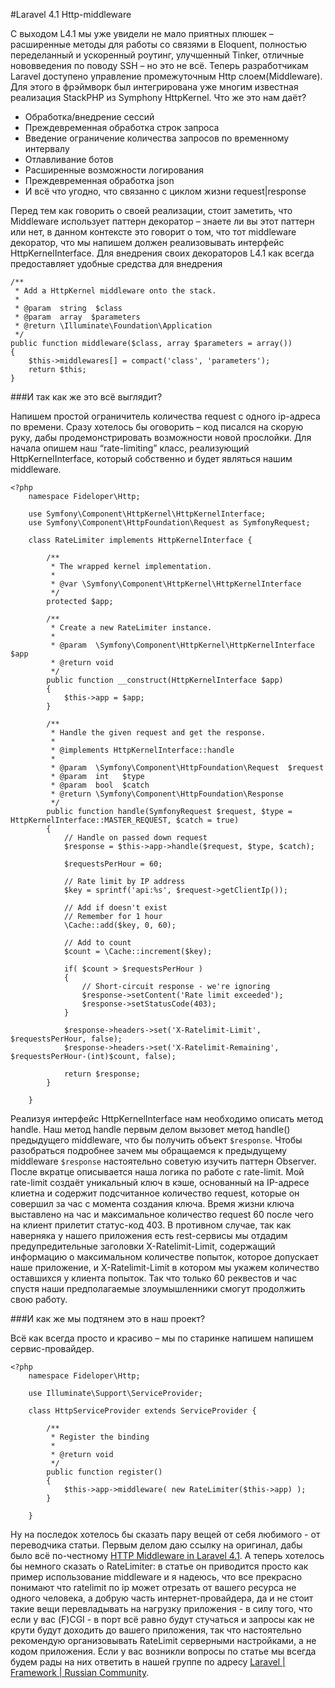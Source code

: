 #Laravel 4.1 Http-middleware

С выходом L4.1 мы уже увидели не мало приятных плюшек – расширенные методы для работы со связями в Eloquent, полностью переделанный и ускоренный роутинг, улучшенный Tinker, отличные нововведения по поводу SSH – но это не всё. Теперь разработчикам Laravel доступено управление промежуточным Http слоем(Middleware). Для этого в фрэймворк был интегрирована уже многим известная реализация StackPHP из Symphony HttpKernel. Что же это нам даёт?

<ul>
    <li>Обработка/внедрение сессий</li>
    <li>Преждевременная обработка строк запроса</li>
    <li>Введение ограничение количества запросов по временному интервалу</li>
    <li>Отлавливание ботов</li>
    <li>Расширенные возможности логирования</li>
    <li>Преждевременная обработка json</li>
    <li>И всё что угодно, что связанно с циклом жизни request|response</li>
</ul>    

Перед тем как говорить о своей реализации, стоит заметить, что Middleware использует паттерн декоратор – знаете ли вы этот паттерн или нет, в данном контексте это говорит о том, что тот middleware декоратор, что мы напишем должен реализовывать интерфейс HttpKernelInterface. Для внедрения своих декораторов L4.1 как всегда предоставляет удобные средства для внедрения

    /**
     * Add a HttpKernel middleware onto the stack.
     *
     * @param  string  $class
     * @param  array  $parameters
     * @return \Illuminate\Foundation\Application
     */
    public function middleware($class, array $parameters = array())
    {
        $this->middlewares[] = compact('class', 'parameters');
        return $this;
    }

###И так как же это всё выглядит?

Напишем простой ограничитель количества request с одного ip-адреса по времени. Сразу хотелось бы оговорить – код писался на скорую руку, дабы продемонстрировать возможности новой прослойки.
Для начала опишем наш “rate-limiting” класс, реализующий HttpKernelInterface, который собственно и будет являться нашим middleware.

    <?php 
        namespace Fideloper\Http;
        
        use Symfony\Component\HttpKernel\HttpKernelInterface;
        use Symfony\Component\HttpFoundation\Request as SymfonyRequest;
        
        class RateLimiter implements HttpKernelInterface {
        
            /**
             * The wrapped kernel implementation.
             *
             * @var \Symfony\Component\HttpKernel\HttpKernelInterface
             */
            protected $app;
        
            /**
             * Create a new RateLimiter instance.
             *
             * @param  \Symfony\Component\HttpKernel\HttpKernelInterface  $app
             * @return void
             */
            public function __construct(HttpKernelInterface $app)
            {
                $this->app = $app;
            }
        
            /**
             * Handle the given request and get the response.
             *
             * @implements HttpKernelInterface::handle
             *
             * @param  \Symfony\Component\HttpFoundation\Request  $request
             * @param  int   $type
             * @param  bool  $catch
             * @return \Symfony\Component\HttpFoundation\Response
             */
            public function handle(SymfonyRequest $request, $type = HttpKernelInterface::MASTER_REQUEST, $catch = true)
            {
                // Handle on passed down request
                $response = $this->app->handle($request, $type, $catch);
        
                $requestsPerHour = 60;
        
                // Rate limit by IP address
                $key = sprintf('api:%s', $request->getClientIp());
        
                // Add if doesn't exist
                // Remember for 1 hour
                \Cache::add($key, 0, 60);
        
                // Add to count
                $count = \Cache::increment($key);
        
                if( $count > $requestsPerHour )
                {
                    // Short-circuit response - we're ignoring
                    $response->setContent('Rate limit exceeded');
                    $response->setStatusCode(403);
                }
        
                $response->headers->set('X-Ratelimit-Limit', $requestsPerHour, false);
                $response->headers->set('X-Ratelimit-Remaining', $requestsPerHour-(int)$count, false);
        
                return $response;
            }
        
        }

Реализуя интерфейс HttpKernelInterface нам необходимо описать метод handle. Наш метод handle первым делом вызовет метод handle() предыдущего middleware, что бы получить объект ```$response```. Чтобы разобраться подробнее зачем мы обращаемся к предыдущему middleware ```$response``` настоятельно советую изучить паттерн Observer. После вкратце описывается наша логика по работе с rate-limit. 
Мой rate-limit создаёт уникальный ключ в кэше, основанный на IP-адресе клиетна и содержит подсчитанное количество request, которые он совершил за час с момента создания ключа. Время жизни ключа выставлено на час и максимальное количество request 60 после чего на клиент прилетит статус-код 403. В противном случае, так как наверняка у нашего приложения есть rest-сервисы мы отдадим предупредительные заголовки X-Ratelimit-Limit, содержащий информацию о максимальном количестве попыток, которое допускает наше приложение, и X-Ratelimit-Limit в котором мы укажем количество оставшихся у клиента попыток. Так что только 60 реквестов и час спустя наши предполагаемые злоумышленники смогут продолжить свою работу. 

###И как же мы подтянем это в наш проект?

Всё как всегда просто и красиво – мы по старинке напишем напишем сервис-провайдер.

    <?php 
        namespace Fideloper\Http;
        
        use Illuminate\Support\ServiceProvider;
        
        class HttpServiceProvider extends ServiceProvider {
        
            /**
             * Register the binding
             *
             * @return void
             */
            public function register()
            {
                $this->app->middleware( new RateLimiter($this->app) );
            }
        
        }
    
Ну на последок хотелось бы сказать пару вещей от себя любимого - от переводчика статьи. Первым делом даю ссылку на оригинал, дабы было всё по-честному <a href="http://fideloper.com/laravel-http-middleware" target="_blank">HTTP Middleware in Laravel 4.1</a>. А теперь хотелось бы немного сказать о RateLimiter: в статье он приводится просто как пример использование middleware и я надеюсь, что все прекрасно понимают что ratelimit по ip может отрезать от вашего ресурса не одного человека, а добрую часть интернет-провайдера, да и не стоит такие вещи перевладывать на нагрузку приложения - в силу того, что если у вас (F)CGI - в порт всё равно будут стучаться и запросы как не крути будут доходить до вашего приложения, так что настоятельно рекомендую организовывать RateLimit серверными настройками, а не кодом приложения.
Если у вас возникли вопросы по статье мы всегда будем рады на них ответить в нашей группе по адресу <a href="http://vk.com/laravel_rus" target="_blank">Laravel | Framework | Russian Community</a>.  
